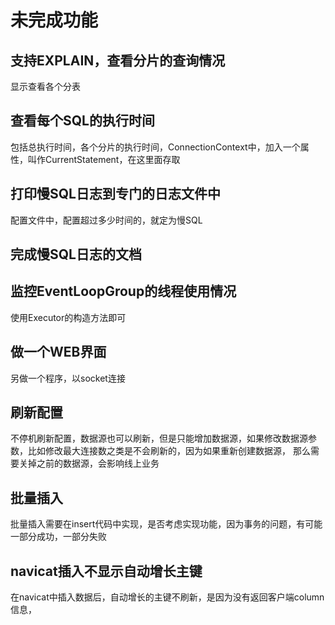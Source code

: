 # 未完成功能

## 支持EXPLAIN，查看分片的查询情况
显示查看各个分表

## 查看每个SQL的执行时间
包括总执行时间，各个分片的执行时间，ConnectionContext中，加入一个属性，叫作CurrentStatement，在这里面存取

## 打印慢SQL日志到专门的日志文件中
配置文件中，配置超过多少时间的，就定为慢SQL

## 完成慢SQL日志的文档

## 监控EventLoopGroup的线程使用情况

使用Executor的构造方法即可

## 做一个WEB界面

另做一个程序，以socket连接

## 刷新配置

不停机刷新配置，数据源也可以刷新，但是只能增加数据源，如果修改数据源参数，比如修改最大连接数之类是不会刷新的，因为如果重新创建数据源，
那么需要关掉之前的数据源，会影响线上业务



## 批量插入
批量插入需要在insert代码中实现，是否考虑实现功能，因为事务的问题，有可能一部分成功，一部分失败

## navicat插入不显示自动增长主键 
在navicat中插入数据后，自动增长的主键不刷新，是因为没有返回客户端column信息，

